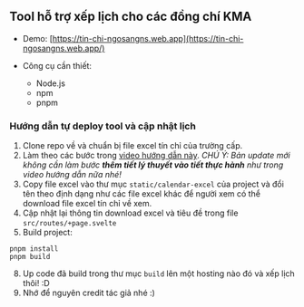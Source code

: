 ## Tool hỗ trợ xếp lịch cho các đồng chí KMA

- Demo: [https://tin-chi-ngosangns.web.app](https://tin-chi-ngosangns.web.app/)

- Công cụ cần thiết:
  - Node.js
  - npm
  - pnpm

### Hướng dẫn tự deploy tool và cập nhật lịch

1. Clone repo về và chuẩn bị file excel tín chỉ của trường cấp.
2. Làm theo các bước trong [video hướng dẫn này](https://www.youtube.com/watch?v=rQEv9uwFc18).
   _CHÚ Ý: Bản update mới không cần làm bước **thêm tiết lý thuyết vào tiết thực hành** như trong video hướng dẫn nữa nhé!_
3. Copy file excel vào thư mục `static/calendar-excel` của project và đổi tên theo định dạng như các file excel khác để người xem có thể download file excel tín chỉ về xem.
4. Cập nhật lại thông tin download excel và tiêu đề trong file `src/routes/+page.svelte`
5. Build project:

```
pnpm install
pnpm build
```

8. Up code đã build trong thư mục `build` lên một hosting nào đó và xếp lịch thôi! :D
9. Nhớ để nguyên credit tác giả nhé :)
